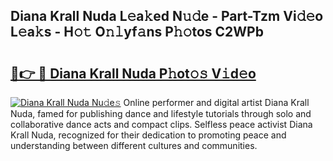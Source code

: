 ## Diana Krall Nuda L𝚎a𝚔ed N𝚞𝚍e - Part-Tzm Vi𝚍𝚎o L𝚎a𝚔s - H𝚘𝚝 O𝚗𝚕yf𝚊ns P𝚑𝚘tos C2WPb

# <h2><a href="http://kfafkh.oniu.top/?m=Diana+Krall+Nuda">🔗👉 🔴 Diana Krall Nuda P𝚑ot𝚘𝚜 V𝚒d𝚎o</a></h2>

[![Diana Krall Nuda Nu𝚍e𝚜](https://i.imgur.com/0qMVB7G.gif)](http://kfafkh.oniu.top/?m=Diana+Krall+Nuda)
Online performer and digital artist Diana Krall Nuda, famed for publishing dance and lifestyle tutorials through solo and collaborative dance acts and compact clips. Selfless peace activist Diana Krall Nuda, recognized for their dedication to promoting peace and understanding between different cultures and communities.  
